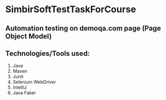 # SimbirSoftTestTaskForCourse

## Automation testing on demoqa.com page (Page Object Model)

## Technologies/Tools used:

1. Java
2. Maven
3. Junit
4. Selenium WebDriver
5. IntelliJ
6. Java Faker
